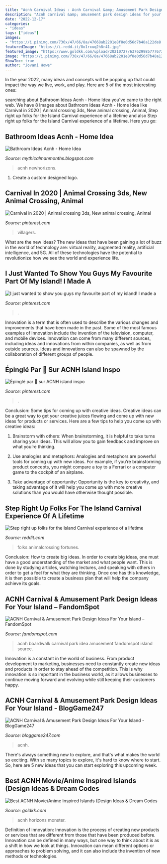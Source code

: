 ```yaml
---
title: "Acnh Carnival Ideas : Acnh Carnival &amp; Amusement Park Design Ideas For Your Island – Fandomspot"
description: "Acnh carnival &amp; amusement park design ideas for your island – fandomspot"
date: "2022-12-17"
categories:
- "ideas"
tags: ["ideas"]
images:
- "https://i.pinimg.com/736x/47/66/8a/47668ab2201e8f8e0d56d7b48a122de8.jpg"
featuredImage: "https://i.redd.it/8o1rxuq2h8r41.jpg"
featured_image: "https://www.goldkk.com/upload/20210727/6376299857776737783611996.jpg"
image: "https://i.pinimg.com/736x/47/66/8a/47668ab2201e8f8e0d56d7b48a122de8.jpg"
ShowToc: true
author: "Jovani Howe"
---
```



In the year 2022, many ideas and concepts will be popping up that could impact the way we live, work, and play. Here are 5 of the most interesting ones:

	

		
searching about Bathroom Ideas Acnh - Home Idea you've came to the right web. We have 8 Images about Bathroom Ideas Acnh - Home Idea like Carnival in 2020 | Animal crossing 3ds, New animal crossing, Animal, Step right up folks for the Island Carnival experience of a lifetime and also Step right up folks for the Island Carnival experience of a lifetime. Here you go:
		
    
## Bathroom Ideas Acnh - Home Idea

<img loading=lazy src="https://i.pinimg.com/originals/c3/73/9d/c3739d516768c77e24fd1dbb76e4524d.png" onerror="this.onerror=null;this.src='https://tse1.mm.bing.net/th?id=OIP.HzkMIVllCx7qvzKSUe9RmQHaEK&amp;pid=15.1';" alt="Bathroom Ideas Acnh - Home Idea">

_Source: mythicalmanmonths.blogspot.com_

>acnh newhorizons. 

	

1. Create a custom designed logo.

    
## Carnival In 2020 | Animal Crossing 3ds, New Animal Crossing, Animal

<img loading=lazy src="https://i.pinimg.com/originals/8e/e4/d7/8ee4d7b22009271a7b73f4479a929d70.png" onerror="this.onerror=null;this.src='https://tse1.mm.bing.net/th?id=OIP.ajGZkDD6-ejatmNQ3KOGhgHaNK&amp;pid=15.1';" alt="Carnival in 2020 | Animal crossing 3ds, New animal crossing, Animal">

_Source: pinterest.com_

>villagers. 

	

What are the new ideas?
The new ideas that have been gaining a lot of buzz in the world of technology are: virtual reality, augmented reality, artificial intelligence, and 5G. All of these technologies have the potential to revolutionize how we see the world and experience life.

    
## I Just Wanted To Show You Guys My Favourite Part Of My Island! I Made A

<img loading=lazy src="https://i.pinimg.com/736x/47/66/8a/47668ab2201e8f8e0d56d7b48a122de8.jpg" onerror="this.onerror=null;this.src='https://tse3.mm.bing.net/th?id=OIP.M9kqM26dyoJRwWIYmnr0_QHaEK&amp;pid=15.1';" alt="I just wanted to show you guys my favourite part of my island! I made a">

_Source: pinterest.com_

>. 

	

Innovation is a term that is often used to describe the various changes and improvements that have been made in the past. Some of the most famous examples of innovation include the invention of the television, computer, and mobile devices. Innovation can come from many different sources, including ideas and innovations from within companies, as well as from outside sources. Ideas and innovations can also be spawned by the collaboration of different groups of people.

    
## Épinglé Par 🤡 Sur ACNH Island Inspo

<img loading=lazy src="https://i.pinimg.com/736x/cd/35/c5/cd35c590e7923e26328ea2288f76984b.jpg" onerror="this.onerror=null;this.src='https://tse1.mm.bing.net/th?id=OIP.MXigg59gMOETmHZeEt7v-QHaEK&amp;pid=15.1';" alt="Épinglé par 🤡 sur ACNH island inspo">

_Source: pinterest.com_

>. 

	

Conclusion: Some tips for coming up with creative ideas.
Creative ideas can be a great way to get your creative juices flowing and come up with new ideas for products or services. Here are a few tips to help you come up with creative ideas:
1. Brainstorm with others: When brainstorming, it is helpful to take turns sharing your ideas. This will allow you to gain feedback and improve on what you’re thinking.

2. Use analogies and metaphors: Analogies and metaphors are powerful tools for coming up with new ideas. For example, if you’re brainstorming product concepts, you might compare a toy to a Ferrari or a computer game to the cockpit of an airplane.

3. Take advantage of opportunity: Opportunity is the key to creativity, and taking advantage of it will help you come up with more creative solutions than you would have otherwise thought possible.

    
## Step Right Up Folks For The Island Carnival Experience Of A Lifetime

<img loading=lazy src="https://i.redd.it/8o1rxuq2h8r41.jpg" onerror="this.onerror=null;this.src='https://tse1.mm.bing.net/th?id=OIP.7cYRY5ZnEs8HVkZuAGBNAQHaEK&amp;pid=15.1';" alt="Step right up folks for the Island Carnival experience of a lifetime">

_Source: reddit.com_

>folks animalcrossing fortunes. 

	

Conclusion: How to create big ideas.
In order to create big ideas, one must have a good understanding of the market and what people want. This is done by studying articles, watching lectures, and speaking with others in order to get a feel for what they are thinking. Once one has this knowledge, it is then possible to create a business plan that will help the company achieve its goals.

    
## ACNH Carnival &amp; Amusement Park Design Ideas For Your Island – FandomSpot

<img loading=lazy src="https://static.fandomspot.com/images/03/13196/11-boardwalk-idea-acnh-carnival.jpg" onerror="this.onerror=null;this.src='https://tse3.mm.bing.net/th?id=OIP.43cXhLnz61sPYlCpmuDKNAHaEK&amp;pid=15.1';" alt="ACNH Carnival &amp; Amusement Park Design Ideas For Your Island – FandomSpot">

_Source: fandomspot.com_

>acnh boardwalk carnival park idea amusement fandomspot island source. 

	

Innovation is a constant in the world of business. From product development to marketing, businesses need to constantly create new ideas and products in order to stay ahead of the competition. This is why innovation is so important in the business world, as it allows businesses to continue moving forward and evolving while still keeping their customers happy.

    
## ACNH Carnival &amp; Amusement Park Design Ideas For Your Island - BlogGame247

<img loading=lazy src="https://bloggame247.com/wp-content/uploads/2021/05/09-balloon-pop-game-acnh-idea.jpg" onerror="this.onerror=null;this.src='https://tse2.mm.bing.net/th?id=OIP.QMIKNfEoOLBowJziotGuSAHaFK&amp;pid=15.1';" alt="ACNH Carnival &amp; Amusement Park Design Ideas For Your Island - BlogGame247">

_Source: bloggame247.com_

>acnh. 

	

There's always something new to explore, and that's what makes the world so exciting. With so many topics to explore, it's hard to know where to start.  So, here are 5 new ideas that you can start exploring this upcoming week.

    
## Best ACNH Movie/Anime Inspired Islands (Design Ideas &amp; Dream Codes

<img loading=lazy src="https://www.goldkk.com/upload/20210727/6376299857776737783611996.jpg" onerror="this.onerror=null;this.src='https://tse1.mm.bing.net/th?id=OIP.i9Va--QwQN7hj2hUUoSnOwHaE8&amp;pid=15.1';" alt="Best ACNH Movie/Anime Inspired Islands (Design Ideas &amp; Dream Codes">

_Source: goldkk.com_

>acnh horizons monster. 

	

Definition of innovation:
Innovation is the process of creating new products or services that are different from those that have been produced before. Innovation can be defined in many ways, but one way to think about it is as a shift in how we look at things. Innovation can mean different options or approaches to problem solving, and it can also include the invention of new methods or technologies.

